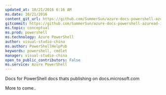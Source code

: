```yaml
---
updated_at: 10/21/2016 6:16 AM
ms.date: 10/21/2016
content_git_url: https://github.com/SummerSun/azure-docs-powershell-azuread-int/blob/master/Azure%20AD%20Cmdlets/index.md
gitcommit: https://github.com/SummerSun/azure-docs-powershell-azuread-int/blob/88d40358235ab9818a141e8184365f58cb1c1c19/Azure%20AD%20Cmdlets/index.md
ms.topic: conceptual
ms.prod: powershell
ms.technology: Azure PowerShell
author: visual-studio-china
ms.author: PowerShellHelpPub
keywords: powershell, cmdlet
manager: visual-studio-china
open_to_public_contributors: False
ms.service: Azure PowerShell
---
```

Docs for PowerShell docs thats publishing on docs.microsoft.com

More to come..
